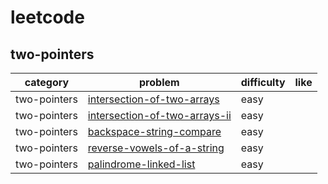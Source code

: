 # leetcode 

## two-pointers
| category  | problem | difficulty | like | 
| ------------- | ------------- | ------------- | ---------|
|two-pointers|[intersection-of-two-arrays](intersection-of-two-arrays)|easy|  
|two-pointers|[intersection-of-two-arrays-ii](intersection-of-two-arrays-ii)|easy|
|two-pointers|[backspace-string-compare](backspace-string-compare)|easy|
|two-pointers|[reverse-vowels-of-a-string](reverse-vowels-of-a-string)|easy|
|two-pointers|[palindrome-linked-list](palindrome-linked-list)|easy|
